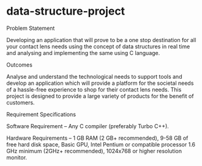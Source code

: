 # data-structure-project

Problem Statement

Developing an application that will prove to be a one stop destination for all your contact lens needs using the concept of data structures in real time and analysing and implementing the same using C language.

Outcomes  

Analyse and understand the technological needs to support tools and develop an application which will provide a platform for the societal needs of a hassle-free experience to shop for their contact lens needs.
This project is designed to provide a large variety of products for the benefit of customers.

Requirement Specifications  

Software Requirement – Any C compiler (preferably Turbo C++).      

Hardware Requirements – 1 GB RAM (2 GB+ recommended), 9-58 GB of free hard disk space, Basic GPU, Intel Pentium or compatible processor 1.6 GHz minimum (2GHz+ recommended), 1024x768 or higher resolution monitor.
